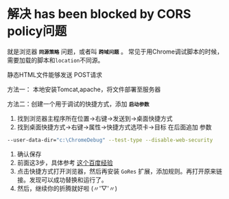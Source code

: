 # 解决 has been blocked by CORS policy问题



就是浏览器 **`同源策略`** 问题，或者叫 **`跨域问题`** 。
 常见于用Chrome调试脚本的时候，需要加载的脚本和`location`不同源。




静态HTML文件能够发送 POST请求

方法一： 本地安装Tomcat,apache，将文件部署至服务器

方法二：创建一个用于调试的快捷方式，添加 **`启动参数`**

1. 找到浏览器主程序所在位置→右键→发送到→桌面快捷方式
2. 找到桌面快捷方式→右键→属性→快捷方式选项卡→目标
    在后面追加 参数



```bash
--user-data-dir="c:\ChromeDebug" --test-type --disable-web-security 
```

1. 确认保存
2. 前面这3步，具体参考 [这个百度经验](https://links.jianshu.com/go?to=https%3A%2F%2Fjingyan.baidu.com%2Farticle%2F148a1921c9dbf24d71c3b11f.html)
3. 点击快捷方式打开浏览器，然后再安装 `GoRes` 扩展，添加规则。再打开原来链接。发现可以成功替换和运行了。
4. 然后，继续你的折腾就好啦 (〃'▽'〃)

